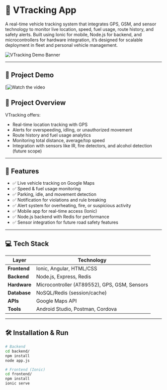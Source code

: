 # 📍 VTracking App

A real-time vehicle tracking system that integrates GPS, GSM, and sensor technology to monitor live location, speed, fuel usage, route history, and safety alerts. Built using Ionic for mobile, Node.js for backend, and microcontrollers for hardware integration, it’s designed for scalable deployment in fleet and personal vehicle management.

![VTracking Demo Banner](https://via.placeholder.com/1000x400?text=VTracking+App+Banner)

---

## 🎥 Project Demo

[![Watch the video](https://github.com/user-attachments/assets/b9fdc47e-4f3d-4c89-b4b5-2a0e3222534d)




## 🧠 Project Overview

VTracking offers:
- Real-time location tracking with GPS
- Alerts for overspeeding, idling, or unauthorized movement
- Route history and fuel usage analytics
- Monitoring total distance, average/top speed
- Integration with sensors like IR, fire detectors, and alcohol detection (future scope)

---

## 🚗 Features

- ✅ Live vehicle tracking on Google Maps
- ✅ Speed & fuel usage monitoring
- ✅ Parking, idle, and movement detection
- ✅ Notification for violations and rule breaking
- ✅ Alert system for overheating, fire, or suspicious activity
- ✅ Mobile app for real-time access (Ionic)
- ✅ Node.js backend with Redis for performance
- ✅ Sensor integration for future road safety features

---

## 💻 Tech Stack

| Layer          | Technology                        |
|----------------|------------------------------------|
| **Frontend**   | Ionic, Angular, HTML/CSS           |
| **Backend**    | Node.js, Express, Redis            |
| **Hardware**   | Microcontroller (AT89552), GPS, GSM, Sensors |
| **Database**   | NoSQL/Redis (session/cache)        |
| **APIs**       | Google Maps API                    |
| **Tools**      | Android Studio, Postman, Cordova   |

---


## 🛠️ Installation & Run

```bash
# Backend
cd backend/
npm install
node app.js

# Frontend (Ionic)
cd frontend/
npm install
ionic serve
